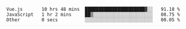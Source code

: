<!--START_SECTION:waka-->

```text
Vue.js       10 hrs 48 mins  ██████████████████████▓░░   91.18 %
JavaScript   1 hr 2 mins     ██▒░░░░░░░░░░░░░░░░░░░░░░   08.75 %
Other        0 secs          ░░░░░░░░░░░░░░░░░░░░░░░░░   00.05 %
```

<!--END_SECTION:waka-->
